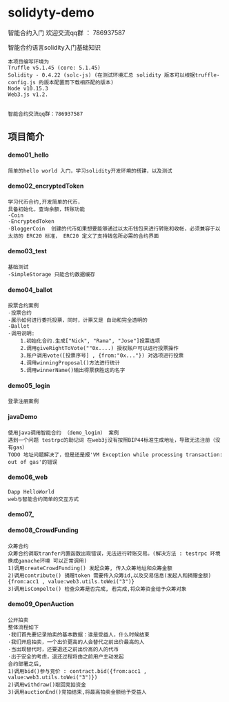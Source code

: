 # solidyty-demo
智能合约入门
欢迎交流qq群 ： 786937587

智能合约语言solidity入门基础知识

    本项目编写环境为
    Truffle v5.1.45 (core: 5.1.45) 
    Solidity - 0.4.22 (solc-js) (在测试环境汇总 solidity 版本可以根据truffle-config.js 的版本配置而下载相匹配的版本)
    Node v10.15.3
    Web3.js v1.2.


    智能合约交流qq群：786937587

## 项目简介
#### demo01_hello
    简单的hello world 入门，学习solidity开发环境的搭建，以及测试

#### demo02_encryptedToken
    学习代币合约,开发简单的代币，
    具备初始化，查询余额，转账功能
    -Coin 
    -EncryptedToken
    -BloggerCoin  创建的代币如果想要能够通过以太币钱包来进行转账和收帐，必须兼容于以太坊的 ERC20 标准， ERC20 定义了支持钱包所必需的合约界面

#### demo03_test
    基础测试
    -SimpleStorage 只能合约数据缓存
       
#### demo04_ballot
    投票合约案例
    -投票合约
    -展示如何进行委托投票，同时，计票又是 自动和完全透明的
    -Ballot 
    -调用说明:
        1.初始化合约.生成["Nick", "Rama", "Jose"]投票选项
        2.调用giveRightToVote(""0x....) 授权账户可以进行投票操作
        3.账户调用vote([投票序号] , {from:"0x..."}) 对选项进行投票
        4.调用winningProposal()方法进行统计
        5.调用winnerName()输出得票获胜这的名字
        
#### demo05_login
    登录注册案例
    
    
#### javaDemo
    使用java调用智能合约 （demo_login） 案例
    遇到一个问题 testrpc的助记词 在web3j没有按照BIP44标准生成地址，导致无法注册（没有gas）
    TODO 地址问题解决了，但是还是报'VM Exception while processing transaction: out of gas'的错误 
        

#### demo06_web
    Dapp HelloWorld
    web与智能合约简单的交互方式
    
#### demo07_


#### demo08_CrowdFunding
    众筹合约
    众筹合约调取tranfer内置函数出现错误，无法进行转账交易。(解决方法 : testrpc 环境换成ganache环境 可以正常调用)
    1)调用createCrowdFunding() 发起众筹, 传入众筹地址和众筹金额
    2)调用contribute() 捐赠token 需要传入众筹id,以及交易信息(发起人和捐赠金额){from:acc1 , value:web3.utils.toWei("3")}
    3)调用isCompelte() 检查众筹是否完成, 若完成,将众筹资金给予众筹对象
    
#### demo09_OpenAuction
    公开拍卖
    整体流程如下
    ·我们首先要记录拍卖的基本数据：谁是受益人，什么时候结束
    ·我们开启拍卖，一个出价更高的人会替代之前出价最高的人
    ·当出现替代时，还要退还之前出价高的人的代币
    ·出于安全的考虑，退还过程将由之前用户主动发起
    合约部署之后,
    1)调用bid()参与竞价 : contract.bid({from:acc1 , value:web3.utils.toWei("3")})
    2)调用withdraw()取回竞拍资金
    3)调用auctionEnd()竞拍结束,将最高拍卖金额给予受益人






















